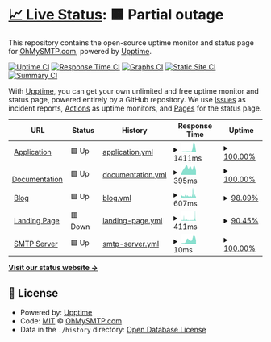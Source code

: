 # [📈 Live Status](https://ohmysmtp.github.io/status): <!--live status--> **🟧 Partial outage**

This repository contains the open-source uptime monitor and status page for [OhMySMTP.com](https://ohmysmtp.com), powered by [Upptime](https://github.com/upptime/upptime).

[![Uptime CI](https://github.com/ohmysmtp/status/workflows/Uptime%20CI/badge.svg)](https://github.com/ohmysmtp/status/actions?query=workflow%3A%22Uptime+CI%22)
[![Response Time CI](https://github.com/ohmysmtp/status/workflows/Response%20Time%20CI/badge.svg)](https://github.com/ohmysmtp/status/actions?query=workflow%3A%22Response+Time+CI%22)
[![Graphs CI](https://github.com/ohmysmtp/status/workflows/Graphs%20CI/badge.svg)](https://github.com/ohmysmtp/status/actions?query=workflow%3A%22Graphs+CI%22)
[![Static Site CI](https://github.com/ohmysmtp/status/workflows/Static%20Site%20CI/badge.svg)](https://github.com/ohmysmtp/status/actions?query=workflow%3A%22Static+Site+CI%22)
[![Summary CI](https://github.com/ohmysmtp/status/workflows/Summary%20CI/badge.svg)](https://github.com/ohmysmtp/status/actions?query=workflow%3A%22Summary+CI%22)

With [Upptime](https://upptime.js.org), you can get your own unlimited and free uptime monitor and status page, powered entirely by a GitHub repository. We use [Issues](https://github.com/ohmysmtp/status/issues) as incident reports, [Actions](https://github.com/ohmysmtp/status/actions) as uptime monitors, and [Pages](https://ohmysmtp.github.io/status) for the status page.

<!--start: status pages-->
<!-- This summary is generated by Upptime (https://github.com/upptime/upptime) -->
<!-- Do not edit this manually, your changes will be overwritten -->
<!-- prettier-ignore -->
| URL | Status | History | Response Time | Uptime |
| --- | ------ | ------- | ------------- | ------ |
| <img alt="" src="https://icons.duckduckgo.com/ip3/app.ohmysmtp.com.ico" height="13"> [Application](https://app.ohmysmtp.com) | 🟩 Up | [application.yml](https://github.com/ohmysmtp/status/commits/HEAD/history/application.yml) | <details><summary><img alt="Response time graph" src="./graphs/application/response-time-week.png" height="20"> 1411ms</summary><br><a href="https://status.ohmysmtp.com/history/application"><img alt="Response time 519" src="https://img.shields.io/endpoint?url=https%3A%2F%2Fraw.githubusercontent.com%2Fohmysmtp%2Fstatus%2FHEAD%2Fapi%2Fapplication%2Fresponse-time.json"></a><br><a href="https://status.ohmysmtp.com/history/application"><img alt="24-hour response time 608" src="https://img.shields.io/endpoint?url=https%3A%2F%2Fraw.githubusercontent.com%2Fohmysmtp%2Fstatus%2FHEAD%2Fapi%2Fapplication%2Fresponse-time-day.json"></a><br><a href="https://status.ohmysmtp.com/history/application"><img alt="7-day response time 1411" src="https://img.shields.io/endpoint?url=https%3A%2F%2Fraw.githubusercontent.com%2Fohmysmtp%2Fstatus%2FHEAD%2Fapi%2Fapplication%2Fresponse-time-week.json"></a><br><a href="https://status.ohmysmtp.com/history/application"><img alt="30-day response time 684" src="https://img.shields.io/endpoint?url=https%3A%2F%2Fraw.githubusercontent.com%2Fohmysmtp%2Fstatus%2FHEAD%2Fapi%2Fapplication%2Fresponse-time-month.json"></a><br><a href="https://status.ohmysmtp.com/history/application"><img alt="1-year response time 536" src="https://img.shields.io/endpoint?url=https%3A%2F%2Fraw.githubusercontent.com%2Fohmysmtp%2Fstatus%2FHEAD%2Fapi%2Fapplication%2Fresponse-time-year.json"></a></details> | <details><summary><a href="https://status.ohmysmtp.com/history/application">100.00%</a></summary><a href="https://status.ohmysmtp.com/history/application"><img alt="All-time uptime 99.97%" src="https://img.shields.io/endpoint?url=https%3A%2F%2Fraw.githubusercontent.com%2Fohmysmtp%2Fstatus%2FHEAD%2Fapi%2Fapplication%2Fuptime.json"></a><br><a href="https://status.ohmysmtp.com/history/application"><img alt="24-hour uptime 100.00%" src="https://img.shields.io/endpoint?url=https%3A%2F%2Fraw.githubusercontent.com%2Fohmysmtp%2Fstatus%2FHEAD%2Fapi%2Fapplication%2Fuptime-day.json"></a><br><a href="https://status.ohmysmtp.com/history/application"><img alt="7-day uptime 100.00%" src="https://img.shields.io/endpoint?url=https%3A%2F%2Fraw.githubusercontent.com%2Fohmysmtp%2Fstatus%2FHEAD%2Fapi%2Fapplication%2Fuptime-week.json"></a><br><a href="https://status.ohmysmtp.com/history/application"><img alt="30-day uptime 99.95%" src="https://img.shields.io/endpoint?url=https%3A%2F%2Fraw.githubusercontent.com%2Fohmysmtp%2Fstatus%2FHEAD%2Fapi%2Fapplication%2Fuptime-month.json"></a><br><a href="https://status.ohmysmtp.com/history/application"><img alt="1-year uptime 99.99%" src="https://img.shields.io/endpoint?url=https%3A%2F%2Fraw.githubusercontent.com%2Fohmysmtp%2Fstatus%2FHEAD%2Fapi%2Fapplication%2Fuptime-year.json"></a></details>
| <img alt="" src="https://icons.duckduckgo.com/ip3/docs.ohmysmtp.com.ico" height="13"> [Documentation](https://docs.ohmysmtp.com) | 🟩 Up | [documentation.yml](https://github.com/ohmysmtp/status/commits/HEAD/history/documentation.yml) | <details><summary><img alt="Response time graph" src="./graphs/documentation/response-time-week.png" height="20"> 395ms</summary><br><a href="https://status.ohmysmtp.com/history/documentation"><img alt="Response time 340" src="https://img.shields.io/endpoint?url=https%3A%2F%2Fraw.githubusercontent.com%2Fohmysmtp%2Fstatus%2FHEAD%2Fapi%2Fdocumentation%2Fresponse-time.json"></a><br><a href="https://status.ohmysmtp.com/history/documentation"><img alt="24-hour response time 238" src="https://img.shields.io/endpoint?url=https%3A%2F%2Fraw.githubusercontent.com%2Fohmysmtp%2Fstatus%2FHEAD%2Fapi%2Fdocumentation%2Fresponse-time-day.json"></a><br><a href="https://status.ohmysmtp.com/history/documentation"><img alt="7-day response time 395" src="https://img.shields.io/endpoint?url=https%3A%2F%2Fraw.githubusercontent.com%2Fohmysmtp%2Fstatus%2FHEAD%2Fapi%2Fdocumentation%2Fresponse-time-week.json"></a><br><a href="https://status.ohmysmtp.com/history/documentation"><img alt="30-day response time 415" src="https://img.shields.io/endpoint?url=https%3A%2F%2Fraw.githubusercontent.com%2Fohmysmtp%2Fstatus%2FHEAD%2Fapi%2Fdocumentation%2Fresponse-time-month.json"></a><br><a href="https://status.ohmysmtp.com/history/documentation"><img alt="1-year response time 350" src="https://img.shields.io/endpoint?url=https%3A%2F%2Fraw.githubusercontent.com%2Fohmysmtp%2Fstatus%2FHEAD%2Fapi%2Fdocumentation%2Fresponse-time-year.json"></a></details> | <details><summary><a href="https://status.ohmysmtp.com/history/documentation">100.00%</a></summary><a href="https://status.ohmysmtp.com/history/documentation"><img alt="All-time uptime 99.98%" src="https://img.shields.io/endpoint?url=https%3A%2F%2Fraw.githubusercontent.com%2Fohmysmtp%2Fstatus%2FHEAD%2Fapi%2Fdocumentation%2Fuptime.json"></a><br><a href="https://status.ohmysmtp.com/history/documentation"><img alt="24-hour uptime 100.00%" src="https://img.shields.io/endpoint?url=https%3A%2F%2Fraw.githubusercontent.com%2Fohmysmtp%2Fstatus%2FHEAD%2Fapi%2Fdocumentation%2Fuptime-day.json"></a><br><a href="https://status.ohmysmtp.com/history/documentation"><img alt="7-day uptime 100.00%" src="https://img.shields.io/endpoint?url=https%3A%2F%2Fraw.githubusercontent.com%2Fohmysmtp%2Fstatus%2FHEAD%2Fapi%2Fdocumentation%2Fuptime-week.json"></a><br><a href="https://status.ohmysmtp.com/history/documentation"><img alt="30-day uptime 99.68%" src="https://img.shields.io/endpoint?url=https%3A%2F%2Fraw.githubusercontent.com%2Fohmysmtp%2Fstatus%2FHEAD%2Fapi%2Fdocumentation%2Fuptime-month.json"></a><br><a href="https://status.ohmysmtp.com/history/documentation"><img alt="1-year uptime 99.96%" src="https://img.shields.io/endpoint?url=https%3A%2F%2Fraw.githubusercontent.com%2Fohmysmtp%2Fstatus%2FHEAD%2Fapi%2Fdocumentation%2Fuptime-year.json"></a></details>
| <img alt="" src="https://icons.duckduckgo.com/ip3/blog.ohmysmtp.com.ico" height="13"> [Blog](https://blog.ohmysmtp.com) | 🟩 Up | [blog.yml](https://github.com/ohmysmtp/status/commits/HEAD/history/blog.yml) | <details><summary><img alt="Response time graph" src="./graphs/blog/response-time-week.png" height="20"> 607ms</summary><br><a href="https://status.ohmysmtp.com/history/blog"><img alt="Response time 437" src="https://img.shields.io/endpoint?url=https%3A%2F%2Fraw.githubusercontent.com%2Fohmysmtp%2Fstatus%2FHEAD%2Fapi%2Fblog%2Fresponse-time.json"></a><br><a href="https://status.ohmysmtp.com/history/blog"><img alt="24-hour response time 423" src="https://img.shields.io/endpoint?url=https%3A%2F%2Fraw.githubusercontent.com%2Fohmysmtp%2Fstatus%2FHEAD%2Fapi%2Fblog%2Fresponse-time-day.json"></a><br><a href="https://status.ohmysmtp.com/history/blog"><img alt="7-day response time 607" src="https://img.shields.io/endpoint?url=https%3A%2F%2Fraw.githubusercontent.com%2Fohmysmtp%2Fstatus%2FHEAD%2Fapi%2Fblog%2Fresponse-time-week.json"></a><br><a href="https://status.ohmysmtp.com/history/blog"><img alt="30-day response time 984" src="https://img.shields.io/endpoint?url=https%3A%2F%2Fraw.githubusercontent.com%2Fohmysmtp%2Fstatus%2FHEAD%2Fapi%2Fblog%2Fresponse-time-month.json"></a><br><a href="https://status.ohmysmtp.com/history/blog"><img alt="1-year response time 506" src="https://img.shields.io/endpoint?url=https%3A%2F%2Fraw.githubusercontent.com%2Fohmysmtp%2Fstatus%2FHEAD%2Fapi%2Fblog%2Fresponse-time-year.json"></a></details> | <details><summary><a href="https://status.ohmysmtp.com/history/blog">98.09%</a></summary><a href="https://status.ohmysmtp.com/history/blog"><img alt="All-time uptime 99.96%" src="https://img.shields.io/endpoint?url=https%3A%2F%2Fraw.githubusercontent.com%2Fohmysmtp%2Fstatus%2FHEAD%2Fapi%2Fblog%2Fuptime.json"></a><br><a href="https://status.ohmysmtp.com/history/blog"><img alt="24-hour uptime 100.00%" src="https://img.shields.io/endpoint?url=https%3A%2F%2Fraw.githubusercontent.com%2Fohmysmtp%2Fstatus%2FHEAD%2Fapi%2Fblog%2Fuptime-day.json"></a><br><a href="https://status.ohmysmtp.com/history/blog"><img alt="7-day uptime 98.09%" src="https://img.shields.io/endpoint?url=https%3A%2F%2Fraw.githubusercontent.com%2Fohmysmtp%2Fstatus%2FHEAD%2Fapi%2Fblog%2Fuptime-week.json"></a><br><a href="https://status.ohmysmtp.com/history/blog"><img alt="30-day uptime 98.61%" src="https://img.shields.io/endpoint?url=https%3A%2F%2Fraw.githubusercontent.com%2Fohmysmtp%2Fstatus%2FHEAD%2Fapi%2Fblog%2Fuptime-month.json"></a><br><a href="https://status.ohmysmtp.com/history/blog"><img alt="1-year uptime 99.84%" src="https://img.shields.io/endpoint?url=https%3A%2F%2Fraw.githubusercontent.com%2Fohmysmtp%2Fstatus%2FHEAD%2Fapi%2Fblog%2Fuptime-year.json"></a></details>
| <img alt="" src="https://icons.duckduckgo.com/ip3/ohmysmtp.com.ico" height="13"> [Landing Page](https://ohmysmtp.com) | 🟥 Down | [landing-page.yml](https://github.com/ohmysmtp/status/commits/HEAD/history/landing-page.yml) | <details><summary><img alt="Response time graph" src="./graphs/landing-page/response-time-week.png" height="20"> 411ms</summary><br><a href="https://status.ohmysmtp.com/history/landing-page"><img alt="Response time 352" src="https://img.shields.io/endpoint?url=https%3A%2F%2Fraw.githubusercontent.com%2Fohmysmtp%2Fstatus%2FHEAD%2Fapi%2Flanding-page%2Fresponse-time.json"></a><br><a href="https://status.ohmysmtp.com/history/landing-page"><img alt="24-hour response time 1066" src="https://img.shields.io/endpoint?url=https%3A%2F%2Fraw.githubusercontent.com%2Fohmysmtp%2Fstatus%2FHEAD%2Fapi%2Flanding-page%2Fresponse-time-day.json"></a><br><a href="https://status.ohmysmtp.com/history/landing-page"><img alt="7-day response time 411" src="https://img.shields.io/endpoint?url=https%3A%2F%2Fraw.githubusercontent.com%2Fohmysmtp%2Fstatus%2FHEAD%2Fapi%2Flanding-page%2Fresponse-time-week.json"></a><br><a href="https://status.ohmysmtp.com/history/landing-page"><img alt="30-day response time 537" src="https://img.shields.io/endpoint?url=https%3A%2F%2Fraw.githubusercontent.com%2Fohmysmtp%2Fstatus%2FHEAD%2Fapi%2Flanding-page%2Fresponse-time-month.json"></a><br><a href="https://status.ohmysmtp.com/history/landing-page"><img alt="1-year response time 360" src="https://img.shields.io/endpoint?url=https%3A%2F%2Fraw.githubusercontent.com%2Fohmysmtp%2Fstatus%2FHEAD%2Fapi%2Flanding-page%2Fresponse-time-year.json"></a></details> | <details><summary><a href="https://status.ohmysmtp.com/history/landing-page">90.45%</a></summary><a href="https://status.ohmysmtp.com/history/landing-page"><img alt="All-time uptime 99.88%" src="https://img.shields.io/endpoint?url=https%3A%2F%2Fraw.githubusercontent.com%2Fohmysmtp%2Fstatus%2FHEAD%2Fapi%2Flanding-page%2Fuptime.json"></a><br><a href="https://status.ohmysmtp.com/history/landing-page"><img alt="24-hour uptime 91.91%" src="https://img.shields.io/endpoint?url=https%3A%2F%2Fraw.githubusercontent.com%2Fohmysmtp%2Fstatus%2FHEAD%2Fapi%2Flanding-page%2Fuptime-day.json"></a><br><a href="https://status.ohmysmtp.com/history/landing-page"><img alt="7-day uptime 90.45%" src="https://img.shields.io/endpoint?url=https%3A%2F%2Fraw.githubusercontent.com%2Fohmysmtp%2Fstatus%2FHEAD%2Fapi%2Flanding-page%2Fuptime-week.json"></a><br><a href="https://status.ohmysmtp.com/history/landing-page"><img alt="30-day uptime 96.00%" src="https://img.shields.io/endpoint?url=https%3A%2F%2Fraw.githubusercontent.com%2Fohmysmtp%2Fstatus%2FHEAD%2Fapi%2Flanding-page%2Fuptime-month.json"></a><br><a href="https://status.ohmysmtp.com/history/landing-page"><img alt="1-year uptime 99.44%" src="https://img.shields.io/endpoint?url=https%3A%2F%2Fraw.githubusercontent.com%2Fohmysmtp%2Fstatus%2FHEAD%2Fapi%2Flanding-page%2Fuptime-year.json"></a></details>
| <img alt="" src="https://icons.duckduckgo.com/ip3/null.ico" height="13"> [SMTP Server](smtp.ohmysmtp.com) | 🟩 Up | [smtp-server.yml](https://github.com/ohmysmtp/status/commits/HEAD/history/smtp-server.yml) | <details><summary><img alt="Response time graph" src="./graphs/smtp-server/response-time-week.png" height="20"> 10ms</summary><br><a href="https://status.ohmysmtp.com/history/smtp-server"><img alt="Response time 6" src="https://img.shields.io/endpoint?url=https%3A%2F%2Fraw.githubusercontent.com%2Fohmysmtp%2Fstatus%2FHEAD%2Fapi%2Fsmtp-server%2Fresponse-time.json"></a><br><a href="https://status.ohmysmtp.com/history/smtp-server"><img alt="24-hour response time 9" src="https://img.shields.io/endpoint?url=https%3A%2F%2Fraw.githubusercontent.com%2Fohmysmtp%2Fstatus%2FHEAD%2Fapi%2Fsmtp-server%2Fresponse-time-day.json"></a><br><a href="https://status.ohmysmtp.com/history/smtp-server"><img alt="7-day response time 10" src="https://img.shields.io/endpoint?url=https%3A%2F%2Fraw.githubusercontent.com%2Fohmysmtp%2Fstatus%2FHEAD%2Fapi%2Fsmtp-server%2Fresponse-time-week.json"></a><br><a href="https://status.ohmysmtp.com/history/smtp-server"><img alt="30-day response time 8" src="https://img.shields.io/endpoint?url=https%3A%2F%2Fraw.githubusercontent.com%2Fohmysmtp%2Fstatus%2FHEAD%2Fapi%2Fsmtp-server%2Fresponse-time-month.json"></a><br><a href="https://status.ohmysmtp.com/history/smtp-server"><img alt="1-year response time 7" src="https://img.shields.io/endpoint?url=https%3A%2F%2Fraw.githubusercontent.com%2Fohmysmtp%2Fstatus%2FHEAD%2Fapi%2Fsmtp-server%2Fresponse-time-year.json"></a></details> | <details><summary><a href="https://status.ohmysmtp.com/history/smtp-server">100.00%</a></summary><a href="https://status.ohmysmtp.com/history/smtp-server"><img alt="All-time uptime 100.00%" src="https://img.shields.io/endpoint?url=https%3A%2F%2Fraw.githubusercontent.com%2Fohmysmtp%2Fstatus%2FHEAD%2Fapi%2Fsmtp-server%2Fuptime.json"></a><br><a href="https://status.ohmysmtp.com/history/smtp-server"><img alt="24-hour uptime 100.00%" src="https://img.shields.io/endpoint?url=https%3A%2F%2Fraw.githubusercontent.com%2Fohmysmtp%2Fstatus%2FHEAD%2Fapi%2Fsmtp-server%2Fuptime-day.json"></a><br><a href="https://status.ohmysmtp.com/history/smtp-server"><img alt="7-day uptime 100.00%" src="https://img.shields.io/endpoint?url=https%3A%2F%2Fraw.githubusercontent.com%2Fohmysmtp%2Fstatus%2FHEAD%2Fapi%2Fsmtp-server%2Fuptime-week.json"></a><br><a href="https://status.ohmysmtp.com/history/smtp-server"><img alt="30-day uptime 100.00%" src="https://img.shields.io/endpoint?url=https%3A%2F%2Fraw.githubusercontent.com%2Fohmysmtp%2Fstatus%2FHEAD%2Fapi%2Fsmtp-server%2Fuptime-month.json"></a><br><a href="https://status.ohmysmtp.com/history/smtp-server"><img alt="1-year uptime 100.00%" src="https://img.shields.io/endpoint?url=https%3A%2F%2Fraw.githubusercontent.com%2Fohmysmtp%2Fstatus%2FHEAD%2Fapi%2Fsmtp-server%2Fuptime-year.json"></a></details>

<!--end: status pages-->

[**Visit our status website →**](https://ohmysmtp.github.io/status)

## 📄 License

- Powered by: [Upptime](https://github.com/upptime/upptime)
- Code: [MIT](./LICENSE) © [OhMySMTP.com](https://ohmysmtp.com)
- Data in the `./history` directory: [Open Database License](https://opendatacommons.org/licenses/odbl/1-0/)
